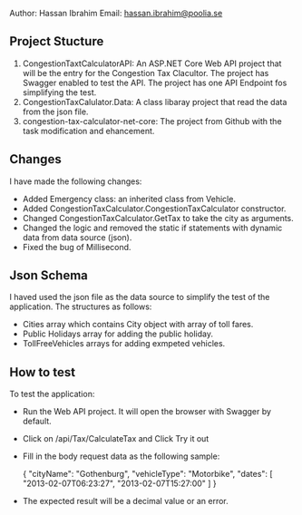 Author: Hassan Ibrahim
Email: hassan.ibrahim@poolia.se

## Project Stucture

 1. CongestionTaxtCalculatorAPI: 
	 An ASP.NET Core Web API project that will be the entry for the 	Congestion Tax Clacultor. The project has Swagger enabled to test the API. The project has one API Endpoint fos simplifying the test.	 
 2. CongestionTaxCalulator.Data: A class libaray project that read the data from the json file.
 3. congestion-tax-calculator-net-core: The project from Github with the task modification and ehancement.

## Changes
I have made the following changes:

 - Added Emergency class: an inherited class from Vehicle.
 - Added CongestionTaxCalculator.CongestionTaxCalculator constructor.
 - Changed CongestionTaxCalculator.GetTax to take the city as arguments.
 - Changed the logic and removed the static if statements with dynamic data from data source (json).
 - Fixed the bug of Millisecond.
## Json Schema
I haved used the json file as the data source to simplify the test of the application. The structures as follows:
 
 - Cities array which contains City object with array of toll fares.
 - Public Holidays array for adding the public holiday.
 - TollFreeVehicles arrays for adding exmpeted vehicles.
## How to test
To test the application:
 
 - Run the Web API project. It will open the browser with Swagger by default.
 - Click on /api/Tax/CalculateTax and Click Try it out
 - Fill in the body request data as the following sample:
 

    {
  "cityName": "Gothenburg",
  "vehicleType": "Motorbike",
  "dates": [
		  "2013-02-07T06:23:27",
	"2013-02-07T15:27:00"
	]
}

 - The expected result will be a decimal value or an error.
